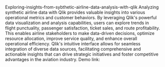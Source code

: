Exploring-insights-from-sybthetic-airline-data-analysis-with-qlik
Analyzing synthetic airline data with Qlik provides valuable insights into various operational metrics and customer behaviors. By leveraging Qlik's powerful data visualization and analysis capabilities, users can explore trends in flight punctuality, passenger satisfaction, ticket sales, and route profitability. This enables airline stakeholders to make data-driven decisions, optimize resource allocation, improve service quality, and enhance overall operational efficiency. Qlik's intuitive interface allows for seamless integration of diverse data sources, facilitating comprehensive and actionable insights that can drive strategic initiatives and foster competitive advantages in the aviation industry.
Demo link:
